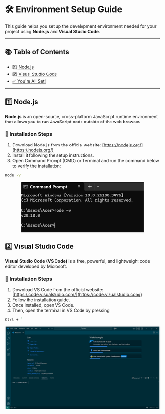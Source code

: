 # 🛠️ Environment Setup Guide

This guide helps you set up the development environment needed for your project using **Node.js** and **Visual Studio Code**.

---

## 📚 Table of Contents

- [1️⃣ Node.js](#1-nodejs)
- [2️⃣ Visual Studio Code](#3-visual-studio-code)
- [✅ You're All Set!](#-youre-all-set)

---

## 1️⃣ Node.js

**Node.js** is an open-source, cross-platform JavaScript runtime environment that allows you to run JavaScript code outside of the web browser.

### 🧩 Installation Steps

1. Download Node.js from the official website: [https://nodejs.org/](https://nodejs.org/)
2. Install it following the setup instructions.
3. Open Command Prompt (CMD) or Terminal and run the command below to verify the installation:

```bash
node -v
```
<p align="center"> <img width="400" alt="NodeJS" src="/assets/node-v.png"> </p>

## 2️⃣ Visual Studio Code

**Visual Studio Code (VS Code)** is a free, powerful, and lightweight code editor developed by Microsoft.

### 🧩 Installation Steps

1. Download VS Code from the official website: [https://code.visualstudio.com/](https://code.visualstudio.com/)
2. Follow the installation guide.
3. Once installed, open VS Code. 
4. Then, open the terminal in VS Code by pressing:

```bash
Ctrl + `
```

<p align="center">
  <img width="500" alt="VSCode" src="/assets/vs-terminal.png">
</p>

